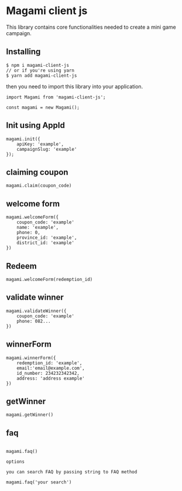 # Magami client js 

This library contains core functionalities needed to create a mini game campaign. 

## Installing

```
$ npm i magami-client-js
// or if you're using yarn
$ yarn add magami-client-js
```

then you need to import this library into your application.

```
import Magami from 'magami-client-js';

const magami = new Magami();
```

## Init using AppId 

```
magami.init({
    apiKey: 'example',
    campaignSlug: 'example'
});
```
## claiming coupon
```
magami.claim(coupon_code)
```
## welcome form
```
magami.welcomeForm({
    coupon_code: 'example'
    name: 'example',
    phone: 0,
    province_id: 'example',
    district_id: 'example'
})
```

## Redeem
```
magami.welcomeForm(redemption_id)
```

## validate winner
```
magami.validateWinner({
    coupon_code: 'example'
    phone: 082...
})
```

## winnerForm
```
magami.winnerForm({
    redemption_id: 'example',
    email:'email@example.com',
    id_number: 234232342342,
    address: 'address example'
})
```

## getWinner
```
magami.getWinner()
```
## faq
```

magami.faq()

options

you can search FAQ by passing string to FAQ method

magami.faq('your search')
```

